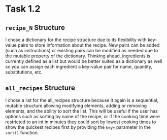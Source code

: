 # Task 1.2

## `recipe_N` Structure
I chose a dictionary for the recipe structure due to its flexibility with key-value pairs to store information about the recipe. New pairs can be added (such as instructions) or existing pairs can be modified as needed due to the mutable property of the dictionary. Thinking ahead, ingredients is currently defined as a list but would be better suited as a dictionary as well so you can assign each ingredient a key-value pair for name, quantity, substitutions, etc.

## `all_recipes` Structure
I chose a list for the all_recipes structure because it again is a sequential, mutable structure allowing modifying elements, adding or removing elements, and the ability to sort the list. This will be useful if the user has options such as sorting by name of the recipe, or if the cooking time were restricted to an int in minutes they could sort by lowest cooking times to show the quickest recipes first by providing the `key=` parameter in the `sort()` function.
